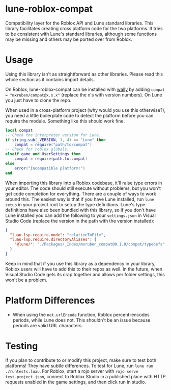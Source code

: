 # lune-roblox-compat
Compatibility layer for the Roblox API and Lune standard libraries. This library facilitates creating cross platform code for the two platforms. It tries to be consistent with Lune's standard libraries, although some functions may be missing and others may be ported over from Roblox.

# Usage
Using this library isn't as straightforward as other libraries. Please read this whole section as it contains import details.

On Roblox, lune-roblox-compat can be installed with [wally](https://wally.run/package/mxruben/compat) by adding `compat = "mxruben/compat@x.x.x"` (replace the x's with version numbers). On Lune you just have to clone the repo.

When used in a cross-platform project (why would you use this otherwise?), you need a little boilerplate code to detect the platform before you can require the module. Something like this should work fine.
```lua
local compat
-- Check the interpreter version for Lune.
if string.sub(_VERSION, 1, 4) == "Lune" then
    compat = require("path/to/compat")
-- Check for roblox globals.
elseif game and UserSettings then
    compat = require(path.to.compat)
else
    error("Incompatible platform!")
end
```

When importing this library into a Roblox codebase, it'll raise type errors in your editor. The code should still execute without problems, but you won't get code completion for everything. There are a couple of ways to work around this. The easiest way is that if you have Lune installed, run `lune setup` in your project root to setup the type definitions. Lune's type definitions have also been bundled with this library, so if you don't have Lune installed you can add the following to your `settings.json` in Visual Studio Code (replace the version in the path with the version installed):
```json
{
  "luau-lsp.require.mode": "relativeToFile",
  "luau-lsp.require.directoryAliases": {
    "@lune/": "./Packages/_Index/mxruben_compat@0.1.0/compat/typedefs"
  }
}
```
Keep in mind that if you use this library as a dependency in your library, Roblox users will have to add this to their repos as well. In the future, when Visual Studio Code gets its crap together and allows per folder settings, this won't be a problem.

# Platform Differences
- When using the `net.urlEncode` function, Roblox percent-encodes periods, while Lune does not. This shouldn't be an issue because periods are valid URL characters.

# Testing
If you plan to contribute to or modify this project, make sure to test both platforms! They have subtle differences. To test for Lune, run `lune run ./runtests.luau`. For Roblox, start a rojo server with `rojo serve test.project.json`, connect to Roblox Studio in a published place with HTTP requests enabled in the game settings, and then click run in studio.
